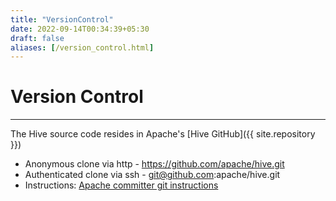 ```yaml
---
title: "VersionControl"
date: 2022-09-14T00:34:39+05:30
draft: false
aliases: [/version_control.html]
---
```


<!---
  Licensed to the Apache Software Foundation (ASF) under one
  or more contributor license agreements.  See the NOTICE file
  distributed with this work for additional information
  regarding copyright ownership.  The ASF licenses this file
  to you under the Apache License, Version 2.0 (the
  "License"); you may not use this file except in compliance
  with the License.  You may obtain a copy of the License at

  http://www.apache.org/licenses/LICENSE-2.0

  Unless required by applicable law or agreed to in writing,
  software distributed under the License is distributed on an
  "AS IS" BASIS, WITHOUT WARRANTIES OR CONDITIONS OF ANY
  KIND, either express or implied.  See the License for the
  specific language governing permissions and limitations
  under the License. -->

# Version Control
---

The Hive source code resides in Apache's [Hive GitHub]({{ site.repository }})

* Anonymous clone via http - <https://github.com/apache/hive.git>
* Authenticated clone via ssh - git@github.com:apache/hive.git
* Instructions: [Apache committer git instructions](https://git.apache.org/)
